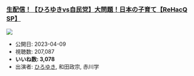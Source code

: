 ### [生配信！【ひろゆきvs自民党】大問題！日本の子育て【ReHacQ SP】](https://www.youtube.com/watch?v=LIBkTZjX_CM)
[![](https://img.youtube.com/vi/LIBkTZjX_CM/sddefault.jpg)](https://www.youtube.com/watch?v=LIBkTZjX_CM)
-   公開日: 2023-04-09
-   視聴数: 207,087
-   **いいね数: 3,078**
-   出演者: [ひろゆき](/rehacq_fan/people/ひろゆき "wikilink"), 和田政宗, 赤川学
